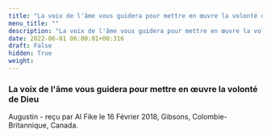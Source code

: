 ```yaml
---
title: "La voix de l'âme vous guidera pour mettre en œuvre la volonté de Dieu"
menu_title: ""
description: "La voix de l'âme vous guidera pour mettre en œuvre la volonté de Dieu"
date: 2022-06-01 06:00:01+00:316
draft: False
hidden: True
weight:
---
```

### La voix de l'âme vous guidera pour mettre en œuvre la volonté de Dieu

Augustin - reçu par Al Fike le 16 Février 2018, Gibsons, Colombie-Britannique, Canada.




